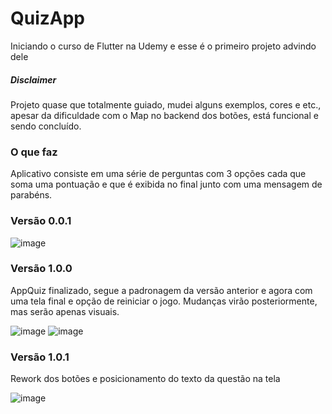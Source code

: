 # QuizApp


Iniciando o curso de Flutter na Udemy e esse é o primeiro projeto advindo dele

##### Disclaimer 
Projeto quase que totalmente guiado, mudei alguns exemplos, cores e etc., apesar da dificuldade com o Map no backend dos botões, está funcional e sendo concluído.

### O que faz

Aplicativo consiste em uma série de perguntas com 3 opções cada que soma uma pontuação e que é exibida no final junto com uma mensagem de parabéns.

### Versão 0.0.1

![image](https://user-images.githubusercontent.com/73318684/146276356-21adb138-6e2c-41a1-a11f-a455f320ba7b.png)

### Versão 1.0.0

AppQuiz finalizado, segue a padronagem da versão anterior e agora com uma tela final e opção de reiniciar o jogo. Mudanças virão posteriormente, mas serão apenas visuais.

![image](https://user-images.githubusercontent.com/73318684/146857349-4f38f32e-3123-4acd-9a3b-251c35e9d88d.png)
![image](https://user-images.githubusercontent.com/73318684/146856985-28ea4df5-5c95-4c5d-9d34-0565ce8f0d89.png)

### Versão 1.0.1

Rework dos botões e posicionamento do texto da questão na tela

![image](https://user-images.githubusercontent.com/73318684/146860825-31f7eb20-d664-40a6-b12f-1679efa365d5.png)


